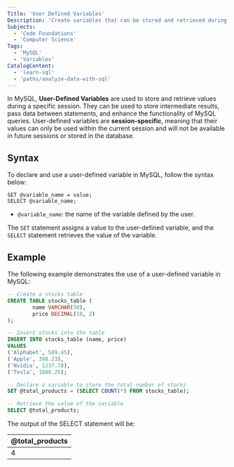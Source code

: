 ```yaml
---
Title: 'User Defined Variables'
Description: 'Create variables that can be stored and retrieved during a session.'
Subjects:
  - 'Code Foundations'
  - 'Computer Science'
Tags:
  - 'MySQL'
  - 'Variables'
CatalogContent:
  - 'learn-sql'
  - 'paths/analyze-data-with-sql'
---
```


In MySQL, **User-Defined Variables** are used to store and retrieve values during a specific session. They can be used to store intermediate results, pass data between statements, and enhance the functionality of MySQL queries. User-defined variables are **session-specific**, meaning that their values can only be used within the current session and will not be available in future sessions or stored in the database.

## Syntax

To declare and use a user-defined variable in MySQL, follow the syntax below:

```pseudo
SET @variable_name = value;
SELECT @variable_name;
```

- `@variable_name`: the name of the variable defined by the user.

The `SET` statement assigns a value to the user-defined variable, and the `SELECT` statement retrieves the value of the variable.

## Example

The following example demonstrates the use of a user-defined variable in MySQL:

```sql
-- Create a stocks table
CREATE TABLE stocks_table (
        name VARCHAR(50),
        price DECIMAL(10, 2)
);
```

```sql
-- Insert stocks into the table
INSERT INTO stocks_table (name, price)
VALUES
('Alphabet', 589.45),
('Apple', 398.23),
('Nvidia', 1237.78),
('Tesla', 1089.25);
```

```sql
-- Declare a variable to store the total number of stocks
SET @total_products = (SELECT COUNT(*) FROM stocks_table);

-- Retrieve the value of the variable
SELECT @total_products;
```

The output of the SELECT statement will be:

| @total_products |
| --------------- |
| 4               |
